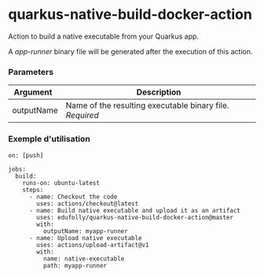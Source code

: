 # quarkus-native-build-docker-action

Action to build a native executable from your Quarkus app.

A *app-runner* binary file will be generated after the execution of this action.

### Parameters

| Argument   | Description |
|--------|-------------|
| outputName  | Name of the resulting executable binary file. _Required_  |

### Exemple d'utilisation

```
on: [push]

jobs:
  build:
    runs-on: ubuntu-latest
    steps:
      - name: Checkout the code
        uses: actions/checkout@latest
      - name: Build native executable and upload it as an artifact
        uses: edufolly/quarkus-native-build-docker-action@master
        with:
          outputName: myapp-runner
      - name: Upload native executable
        uses: actions/upload-artifact@v1
        with:
          name: native-executable
          path: myapp-runner
```
